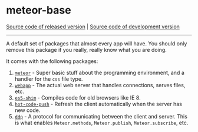 # meteor-base
[Source code of released version](https://github.com/meteor/meteor/tree/master/packages/meteor-base) | [Source code of development version](https://github.com/meteor/meteor/tree/devel/packages/meteor-base)
***

A default set of packages that almost every app will have. You should only remove this package if you really, really know what you are doing.

It comes with the following packages:

1. [`meteor`](https://atmospherejs.com/meteor/meteor) - Super basic stuff about the programming environment, and a handler for the `css` file type.
2. [`webapp`](https://atmospherejs.com/meteor/webapp) - The actual web server that handles connections, serves files, etc.
3. [`es5-shim`](https://atmospherejs.com/meteor/es5-shim) - Compiles code for old browsers like IE 8.
4. [`hot-code-push`](https://atmospherejs.com/meteor/hot-code-push) - Refresh the client automatically when the server has new code.
5. [`ddp`](https://atmospherejs.com/meteor/ddp) - A protocol for communicating between the client and server. This is what enables `Meteor.methods`, `Meteor.publish`, `Meteor.subscribe`, etc.
